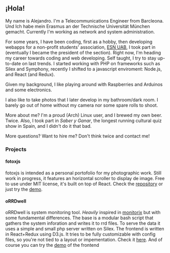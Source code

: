 ## ¡Hola!

My name is Alejandro. I'm a Telecommunications Engineer from Barcleona. Und Ich habe mein Erasmus an der Technische Universität München gemacht. Currently I'm working as network and system administration. 

For some years, I have been coding, first as a hobby, then developing webapps for a non-profit students' association, [ESN UAB](https://esn.org/), I took part in (eventually I became the president of the section). 
Right now, I'm heading my career towards coding and web developing.
Self taught, I try to stay up-to-date on last trends. I started working with PHP on frameworks such as Silex and Symphony, recently I shifted to a javascript enviroment: Node.js, and React (and Redux).

Given my background, I like playing around with Raspberries and Arduinos and some electronics.

I also like to take photos that I later develop in my bathroom/dark room. I barely go out of home without my camera nor some spare rolls to shoot.


More about me? I'm a proud (Arch) Linux user, and I brewed my own beer. Twice. Also, I took part in _Saber y Ganar_, the longest running cultural quiz show in Spain, and I didn't do it that bad.

More questions? Want to hire me? Don't think twice and contact me!


### Projects
#### fotoxjs
fotoxjs is intended as a personal portofolio for my photographic work. Still work in progress, it features an horizontal scroller to display de image.
Free to use under MIT license, it's built on top of React.
Check the [repository](https://github.com/AlejandroHerr/fotoxjs) or just try the [demo](https://alejandroherr.github.io/fotoxjs/).
#### oRRDwell
oRRDwell is system monitoring tool. _Heavily_ inspired in [monitorix](http://www.monitorix.org/) but with some fundamental differences. The base is a modular bash script that gathers the system inforation and writes it to rrd files. To serve the data it uses a simple and small php server written on Silex. The frontend is written in React+Redux using D3.js.
It tries to be fully customizable with config files, so you're not tied to a layout or impementation.
Check it [here](https://github.com/AlejandroHerr/oRRDwell). And of course you can try the [demo](https://alejandroherr.github.io/oRRDwell-frontend/) of the frontend

